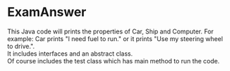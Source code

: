 # ExamAnswer
This Java code will prints the properties of Car, Ship and Computer. For example: Car prints "I need fuel to run." or it prints "Use my steering wheel to drive.".  
It includes interfaces and an abstract class.  
Of course includes the test class which has main method to run the code.

